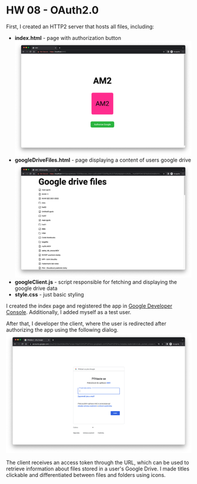 # HW 08 - OAuth2.0

First, I created an HTTP2 server that hosts all files, including:
  - **index.html** - page with authorization button
  ![index](./results/app.png)
  - **googleDriveFiles.html** - page displaying a content of users google drive
  ![google drive files](./results/data.png)
  - **googleClient.js** - script responsible for fetching and displaying the google drive data
  - **style.css** - just basic styling

I created the index page and registered the app in [Google Developer Console](https://console.cloud.google.com/apis/dashboard). Additionally, I added myself as a test user.

After that, I developer the client, where the user is redirected after authorizing the app using the following dialog.
![authorization dialog](./results/authorization.png)

The client receives an access token through the URL, which can be used to retrieve information about files stored in a user's Google Drive. I made titles clickable and differentiated between files and folders using icons.
